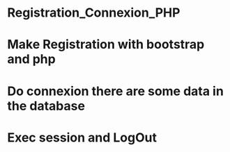 # Registration_Connexion_PHP
# Make Registration with bootstrap and php 
# Do connexion there are some data in the database
# Exec session and LogOut
